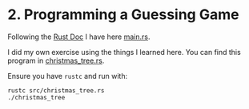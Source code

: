 # 2. Programming a Guessing Game

Following the [Rust Doc](https://doc.rust-lang.org/book/ch02-00-guessing-game-tutorial.html) I have here [main.rs](src/main.rs).

I did my own exercise using the things I learned here. You can find this program in [christmas_tree.rs](src/christmas_tree.rs). 

Ensure you have `rustc` and run with:
```
rustc src/christmas_tree.rs 
./christmas_tree
```
